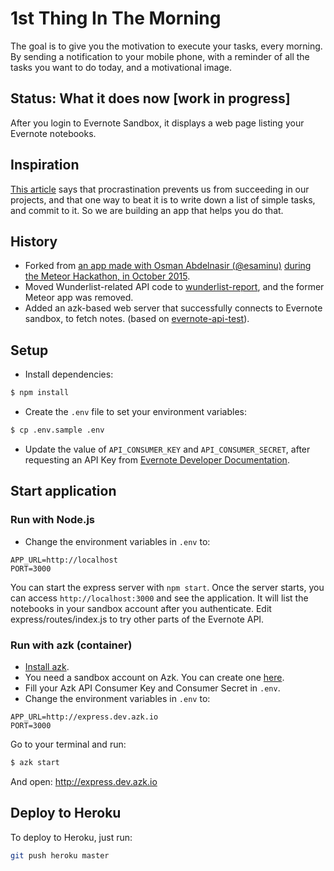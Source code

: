 # 1st Thing In The Morning

The goal is to give you the motivation to execute your tasks, every morning.
By sending a notification to your mobile phone, with a reminder of all the tasks you want to do today, and a motivational image.

## Status: What it does now [work in progress]

After you login to Evernote Sandbox, it displays a web page listing your Evernote notebooks. 

## Inspiration

[This article](http://productivityhacks.org/overcoming-procrastination/) says that procrastination prevents us from succeeding in our projects, and that one way to beat it is to write down a list of simple tasks, and commit to it. So we are building an app that helps you do that.

## History

- Forked from [an app made with Osman Abdelnasir (@esaminu)](https://github.com/AsianMeteorites/1st-thing) [during the Meteor Hackathon, in October 2015](http://devpost.com/software/1st-thing-in-the-morning).
- Moved Wunderlist-related API code to [wunderlist-report](https://github.com/adrienjoly/wunderlist-report), and the former Meteor app was removed.
- Added an azk-based web server that successfully connects to Evernote sandbox, to fetch notes. (based on [evernote-api-test](https://github.com/adrienjoly/evernote-api-test)).

## Setup

- Install dependencies:

```sh
$ npm install
```

- Create the `.env` file to set your environment variables:

```sh
$ cp .env.sample .env
```

- Update the value of `API_CONSUMER_KEY` and `API_CONSUMER_SECRET`, after requesting an API Key from [Evernote Developer Documentation](https://dev.evernote.com/doc/).

## Start application

### Run with Node.js

- Change the environment variables in `.env` to:

```
APP_URL=http://localhost
PORT=3000
```

You can start the express server with `npm start`.  Once the server starts, you can access `http://localhost:3000` and see the application. It will list the notebooks in your sandbox account after you authenticate. Edit express/routes/index.js to try other parts of the Evernote API.

### Run with azk (container)

- [Install azk](http://docs.azk.io/en/installation/).
- You need a sandbox account on Azk.  You can create one [here](https://sandbox.evernote.com/Registration.action).
- Fill your Azk API Consumer Key and Consumer Secret in `.env`.
- Change the environment variables in `.env` to:

```
APP_URL=http://express.dev.azk.io
PORT=3000
```

Go to your terminal and run:

```sh
$ azk start
```

And open: http://express.dev.azk.io


## Deploy to Heroku

To deploy to Heroku, just run:

```sh
git push heroku master
```
